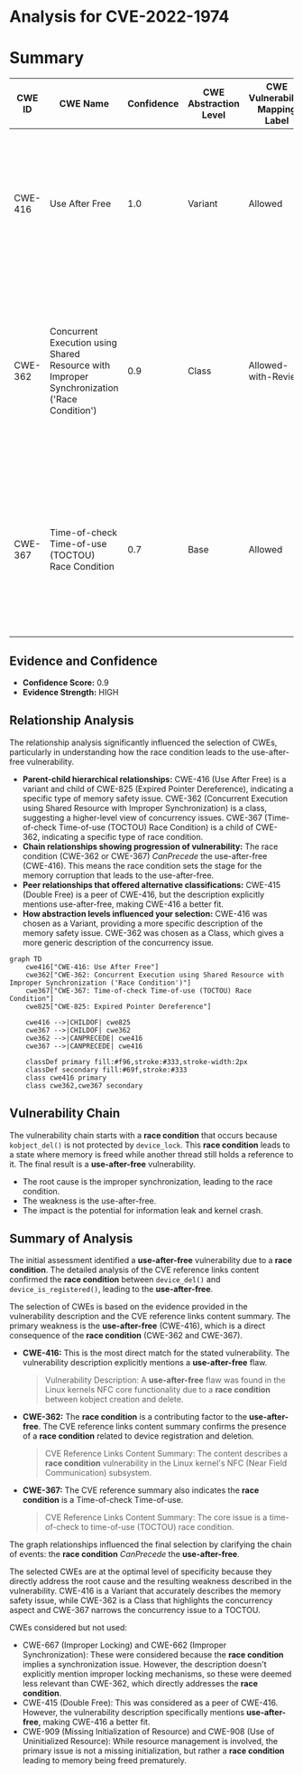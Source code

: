# Analysis for CVE-2022-1974

# Summary
| CWE ID  | CWE Name   | Confidence | CWE Abstraction Level | CWE Vulnerability Mapping Label | CWE-Vulnerability Mapping Notes |
|-----------------|------------------------------------------------------------------------------------------------------------------|---------------------|------------------------|-----------------------------------------------------------------------------------|-------------------------------------------------------------------------------------------------------------------------------------------------------------------------------------------------------------------------------------------------------------------------------------------------------------------------------------------------------------------------------------------------------------------------------------------------|
| CWE-416 | Use After Free | 1.0 | Variant | Allowed | The vulnerability description explicitly mentions a **use-after-free** flaw, which aligns directly with the description of CWE-416. This is the primary weakness. |
| CWE-362 | Concurrent Execution using Shared Resource with Improper Synchronization ('Race Condition') | 0.9 | Class | Allowed-with-Review | The vulnerability description mentions a **race condition** between kobject creation and delete, which is a concurrent execution issue. CWE-362 is a good fit as a contributing factor.|
| CWE-367 | Time-of-check Time-of-use (TOCTOU) Race Condition | 0.7 | Base | Allowed | The CVE reference summary indicates a TOCTOU **race condition** due to unsynchronized access to device state, making CWE-367 a relevant, though less direct, mapping. |

## Evidence and Confidence

*   **Confidence Score:** 0.9
*   **Evidence Strength:** HIGH

## Relationship Analysis
The relationship analysis significantly influenced the selection of CWEs, particularly in understanding how the race condition leads to the use-after-free vulnerability.

*   **Parent-child hierarchical relationships:** CWE-416 (Use After Free) is a variant and child of CWE-825 (Expired Pointer Dereference), indicating a specific type of memory safety issue. CWE-362 (Concurrent Execution using Shared Resource with Improper Synchronization) is a class, suggesting a higher-level view of concurrency issues. CWE-367 (Time-of-check Time-of-use (TOCTOU) Race Condition) is a child of CWE-362, indicating a specific type of race condition.
*   **Chain relationships showing progression of vulnerability:** The race condition (CWE-362 or CWE-367) *CanPrecede* the use-after-free (CWE-416). This means the race condition sets the stage for the memory corruption that leads to the use-after-free.
*   **Peer relationships that offered alternative classifications:** CWE-415 (Double Free) is a peer of CWE-416, but the description explicitly mentions use-after-free, making CWE-416 a better fit.
*   **How abstraction levels influenced your selection:** CWE-416 was chosen as a Variant, providing a more specific description of the memory safety issue. CWE-362 was chosen as a Class, which gives a more generic description of the concurrency issue.

```mermaid
graph TD
    cwe416["CWE-416: Use After Free"]
    cwe362["CWE-362: Concurrent Execution using Shared Resource with Improper Synchronization ('Race Condition')"]
    cwe367["CWE-367: Time-of-check Time-of-use (TOCTOU) Race Condition"]
    cwe825["CWE-825: Expired Pointer Dereference"]
    
    cwe416 -->|CHILDOF| cwe825
    cwe367 -->|CHILDOF| cwe362
    cwe362 -->|CANPRECEDE| cwe416
    cwe367 -->|CANPRECEDE| cwe416
    
    classDef primary fill:#f96,stroke:#333,stroke-width:2px
    classDef secondary fill:#69f,stroke:#333
    class cwe416 primary
    class cwe362,cwe367 secondary
```

## Vulnerability Chain
The vulnerability chain starts with a **race condition** that occurs because `kobject_del()` is not protected by `device_lock`. This **race condition** leads to a state where memory is freed while another thread still holds a reference to it. The final result is a **use-after-free** vulnerability.
  - The root cause is the improper synchronization, leading to the race condition.
  - The weakness is the use-after-free.
  - The impact is the potential for information leak and kernel crash.

## Summary of Analysis
The initial assessment identified a **use-after-free** vulnerability due to a **race condition**. The detailed analysis of the CVE reference links content confirmed the **race condition** between `device_del()` and `device_is_registered()`, leading to the **use-after-free**.

The selection of CWEs is based on the evidence provided in the vulnerability description and the CVE reference links content summary. The primary weakness is the **use-after-free** (CWE-416), which is a direct consequence of the **race condition** (CWE-362 and CWE-367).

*   **CWE-416:** This is the most direct match for the stated vulnerability. The vulnerability description explicitly mentions a **use-after-free** flaw.
    > Vulnerability Description: A **use-after-free** flaw was found in the Linux kernels NFC core functionality due to a **race condition** between kobject creation and delete.
*   **CWE-362:** The **race condition** is a contributing factor to the **use-after-free**. The CVE reference links content summary confirms the presence of a **race condition** related to device registration and deletion.
    > CVE Reference Links Content Summary: The content describes a **race condition** vulnerability in the Linux kernel's NFC (Near Field Communication) subsystem.
*   **CWE-367:** The CVE reference summary also indicates the **race condition** is a Time-of-check Time-of-use.
    > CVE Reference Links Content Summary: The core issue is a time-of-check to time-of-use (TOCTOU) race condition.

The graph relationships influenced the final selection by clarifying the chain of events: the **race condition** *CanPrecede* the **use-after-free**.

The selected CWEs are at the optimal level of specificity because they directly address the root cause and the resulting weakness described in the vulnerability. CWE-416 is a Variant that accurately describes the memory safety issue, while CWE-362 is a Class that highlights the concurrency aspect and CWE-367 narrows the concurrency issue to a TOCTOU.

CWEs considered but not used:

*   CWE-667 (Improper Locking) and CWE-662 (Improper Synchronization): These were considered because the **race condition** implies a synchronization issue. However, the description doesn't explicitly mention improper locking mechanisms, so these were deemed less relevant than CWE-362, which directly addresses the **race condition**.
*   CWE-415 (Double Free): This was considered as a peer of CWE-416. However, the vulnerability description specifically mentions **use-after-free**, making CWE-416 a better fit.
*   CWE-909 (Missing Initialization of Resource) and CWE-908 (Use of Uninitialized Resource): While resource management is involved, the primary issue is not a missing initialization, but rather a **race condition** leading to memory being freed prematurely.